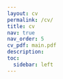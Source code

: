 ```yaml
---
layout: cv
permalink: /cv/
title: cv
nav: true
nav_order: 5
cv_pdf: main.pdf
description: 
toc:
  sidebar: left
---
```

